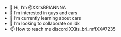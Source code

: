 - 👋 Hi, I’m @XXitsBRIANNNA
- 👀 I’m interested in guys and cars
- 🌱 I’m currently learning about cars
- 💞️ I’m looking to collaborate on idk
- 📫 How to reach me discord XXits_bri_mffXX#7235

<!---
XXitsBRIANNNA/XXitsBRIANNNA is a ✨ special ✨ repository because its `README.md` (this file) appears on your GitHub profile.
You can click the Preview link to take a look at your changes.
--->
